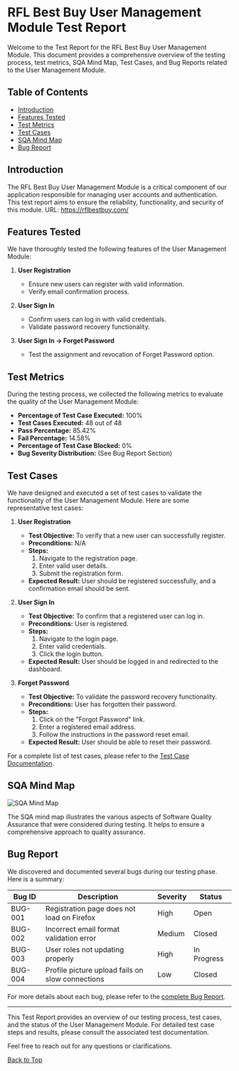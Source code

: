 # RFL Best Buy User Management Module Test Report

Welcome to the Test Report for the RFL Best Buy User Management Module. This document provides a comprehensive overview of the testing process, test metrics, SQA Mind Map, Test Cases, and Bug Reports related to the User Management Module.

## Table of Contents
- [Introduction](#introduction)
- [Features Tested](#features-tested)
- [Test Metrics](#test-metrics)
- [Test Cases](#test-cases)
- [SQA Mind Map](#sqa-mind-map)
- [Bug Report](#bug-report)

## Introduction
The RFL Best Buy User Management Module is a critical component of our application responsible for managing user accounts and authentication. This test report aims to ensure the reliability, functionality, and security of this module. URL: https://rflbestbuy.com/

## Features Tested
We have thoroughly tested the following features of the User Management Module:

1. **User Registration**
   - Ensure new users can register with valid information.
   - Verify email confirmation process.

2. **User Sign In**
   - Confirm users can log in with valid credentials.
   - Validate password recovery functionality.

3. **User Sign In -> Forget Password**
   - Test the assignment and revocation of Forget Password option.

## Test Metrics
During the testing process, we collected the following metrics to evaluate the quality of the User Management Module:

- **Percentage of Test Case Executed:** 100%
- **Test Cases Executed:** 48 out of 48
- **Pass Percentage:** 85.42%
- **Fail Percentage:** 14.58%
- **Percentage of Test Case Blocked:** 0%
- **Bug Severity Distribution:** (See Bug Report Section)

## Test Cases
We have designed and executed a set of test cases to validate the functionality of the User Management Module. Here are some representative test cases:

1. **User Registration**
   - **Test Objective:** To verify that a new user can successfully register.
   - **Preconditions:** N/A
   - **Steps:**
     1. Navigate to the registration page.
     2. Enter valid user details.
     3. Submit the registration form.
   - **Expected Result:** User should be registered successfully, and a confirmation email should be sent.

2. **User Sign In**
   - **Test Objective:** To confirm that a registered user can log in.
   - **Preconditions:** User is registered.
   - **Steps:**
     1. Navigate to the login page.
     2. Enter valid credentials.
     3. Click the login button.
   - **Expected Result:** User should be logged in and redirected to the dashboard.

3. **Forget Password**
   - **Test Objective:** To validate the password recovery functionality.
   - **Preconditions:** User has forgotten their password.
   - **Steps:**
     1. Click on the "Forgot Password" link.
     2. Enter a registered email address.
     3. Follow the instructions in the password reset email.
   - **Expected Result:** User should be able to reset their password.

For a complete list of test cases, please refer to the [Test Case Documentation](test_cases.md).

## SQA Mind Map
![SQA Mind Map](sqa_mind_map.png)

The SQA mind map illustrates the various aspects of Software Quality Assurance that were considered during testing. It helps to ensure a comprehensive approach to quality assurance.

## Bug Report
We discovered and documented several bugs during our testing phase. Here is a summary:

| Bug ID | Description | Severity | Status |
| ------ | ----------- | -------- | ------ |
| BUG-001 | Registration page does not load on Firefox | High | Open |
| BUG-002 | Incorrect email format validation error | Medium | Closed |
| BUG-003 | User roles not updating properly | High | In Progress |
| BUG-004 | Profile picture upload fails on slow connections | Low | Closed |

For more details about each bug, please refer to the [complete Bug Report](bug_report.md).

---

This Test Report provides an overview of our testing process, test cases, and the status of the User Management Module. For detailed test case steps and results, please consult the associated test documentation.

Feel free to reach out for any questions or clarifications.

[Back to Top](#rfl-best-buy-user-management-module-test-report)
